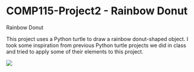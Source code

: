 # COMP115-Project2 - Rainbow Donut
Rainbow Donut

This project uses a Python turtle to draw a rainbow donut-shaped object. I took some inspiration from previous Python turtle projects we did in class and tried to apply some of their elements to this project.

![](https://cdn.discordapp.com/attachments/1084562161659039899/1177648577749721088/image.png?ex=657345b4&is=6560d0b4&hm=78dd40602c612c394b74ad3eb2293e0524ee67ec996ebed72056974d2f3becbe&)

